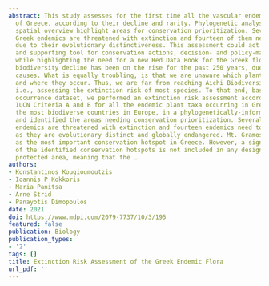 ```yaml
---
abstract: This study assesses for the first time all the vascular endemic plant taxa
  of Greece, according to their decline and rarity. Phylogenetic analysis and its
  spatial overview highlight areas for conservation prioritization. Several of the
  Greek endemics are threatened with extinction and fourteen of them need to be prioritized,
  due to their evolutionary distinctiveness. This assessment could act as the baseline
  and supporting tool for conservation actions, decision- and policy-making for biodiversity,
  while highlighting the need for a new Red Data Book for the Greek flora.Human-induced
  biodiversity decline has been on the rise for the past 250 years, due to various
  causes. What is equally troubling, is that we are unaware which plants are threatened
  and where they occur. Thus, we are far from reaching Aichi Biodiversity Target 2,
  i.e., assessing the extinction risk of most species. To that end, based on an extensive
  occurrence dataset, we performed an extinction risk assessment according to the
  IUCN Criteria A and B for all the endemic plant taxa occurring in Greece, one of
  the most biodiverse countries in Europe, in a phylogenetically-informed framework
  and identified the areas needing conservation prioritization. Several of the Greek
  endemics are threatened with extinction and fourteen endemics need to be prioritized,
  as they are evolutionary distinct and globally endangered. Mt. Gramos is identified
  as the most important conservation hotspot in Greece. However, a significant portion
  of the identified conservation hotspots is not included in any designated Greek
  protected area, meaning that the …
authors:
- Konstantinos Kougioumoutzis
- Ioannis P Kokkoris
- Maria Panitsa
- Arne Strid
- Panayotis Dimopoulos
date: 2021
doi: https://www.mdpi.com/2079-7737/10/3/195
featured: false
publication: Biology
publication_types:
- '2'
tags: []
title: Extinction Risk Assessment of the Greek Endemic Flora
url_pdf: ''
---
```

